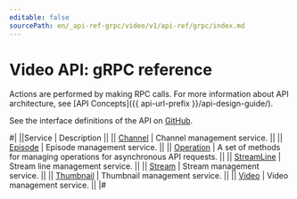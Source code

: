 ```yaml
---
editable: false
sourcePath: en/_api-ref-grpc/video/v1/api-ref/grpc/index.md
---
```


# Video API: gRPC reference

Actions are performed by making RPC calls. For more information about API architecture, see [API Concepts]({{ api-url-prefix }}/api-design-guide/).

See the interface definitions of the API on [GitHub](https://github.com/yandex-cloud/cloudapi).

#|
||Service | Description ||
|| [Channel](Channel/index.md) | Channel management service. ||
|| [Episode](Episode/index.md) | Episode management service. ||
|| [Operation](Operation/index.md) | A set of methods for managing operations for asynchronous API requests. ||
|| [StreamLine](StreamLine/index.md) | Stream line management service. ||
|| [Stream](Stream/index.md) | Stream management service. ||
|| [Thumbnail](Thumbnail/index.md) | Thumbnail management service. ||
|| [Video](Video/index.md) | Video management service. ||
|#